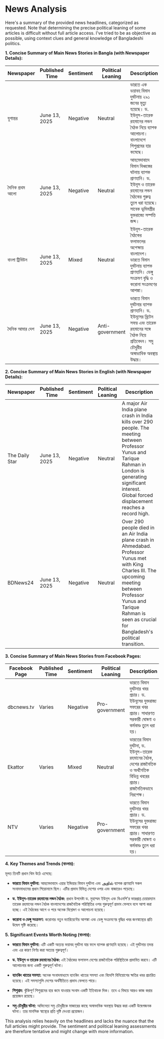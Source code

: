 # News Analysis

Here's a summary of the provided news headlines, categorized as requested.  Note that determining the precise political leaning of some articles is difficult without full article access.  I've tried to be as objective as possible, using context clues and general knowledge of Bangladeshi politics.


**1. Concise Summary of Main News Stories in Bangla (with Newspaper Details):**


| Newspaper         | Published Time | Sentiment     | Political Leaning | Description                                                                                                     |
|-----------------|-----------------|-----------------|--------------------|-----------------------------------------------------------------------------------------------------------------|
| যুগান্তর             | June 13, 2025   | Negative        | Neutral             | ভারতে এক ভয়াবহ বিমান দুর্ঘটনায় ২৯১ জনের মৃত্যু হয়েছে।  ড. ইউনূস-তারেক রহমানের লন্ডন বৈঠক নিয়ে ব্যাপক আলোচনা। বাংলাদেশে শিশুশ্রমের হার কমেছে।   |
| দৈনিক প্রথম আলো  | June 13, 2025   | Negative        | Neutral             |  আহমেদাবাদে বিমান বিধ্বস্তের ঘটনায় ব্যাপক প্রাণহানি। ড. ইউনূস ও তারেক রহমানের লন্ডন বৈঠকের গুরুত্ব তুলে ধরা হয়েছে।  সাবেক ভূমিমন্ত্রীর যুক্তরাজ্যে সম্পত্তি জব্দ। |
| বাংলা ট্রিবিউন       | June 13, 2025   | Mixed            | Neutral             | ইউনূস-তারেক বৈঠকের ফলাফলের অপেক্ষায় বাংলাদেশ। ভারতে বিমান দুর্ঘটনায় ব্যাপক প্রাণহানি।  ডেঙ্গু সংক্রমণ বৃদ্ধি ও করোনা সংক্রমণের আশঙ্কা।  |
| দৈনিক আমার দেশ   | June 13, 2025   | Negative        | Anti-government    | ভারতে বিমান দুর্ঘটনার ব্যাপক প্রাণহানি। ড. ইউনূসের ব্রিটেন সফর এবং তারেক রহমানের সঙ্গে বৈঠক নিয়ে প্রতিবেদন।  সমু চৌধুরীর অস্বাভাবিক অবস্থায় উদ্ধার। |


**2. Concise Summary of Main News Stories in English (with Newspaper Details):**


| Newspaper         | Published Time | Sentiment     | Political Leaning | Description                                                                                                                                            |
|-----------------|-----------------|-----------------|--------------------|---------------------------------------------------------------------------------------------------------------------------------------------------------|
| The Daily Star   | June 13, 2025   | Negative        | Neutral             | A major Air India plane crash in India kills over 290 people.  The meeting between Professor Yunus and Tarique Rahman in London is generating significant interest.  Global forced displacement reaches a record high. |
| BDNews24          | June 13, 2025   | Negative        | Neutral             |  Over 290 people died in an Air India plane crash in Ahmedabad.  Professor Yunus met with King Charles III. The upcoming meeting between Professor Yunus and Tarique Rahman is seen as crucial for Bangladesh's political transition. |


**3. Concise Summary of Main News Stories from Facebook Pages:**


| Facebook Page     | Published Time | Sentiment     | Political Leaning | Description                                                                                                                            |
|-----------------|-----------------|-----------------|--------------------|----------------------------------------------------------------------------------------------------------------------------------------|
| dbcnews.tv        | Varies           | Negative        | Pro-government     |  ভারতে বিমান দুর্ঘটনার খবর প্রচার। ড. ইউনূসের যুক্তরাজ্য সফরের খবর প্রচার।  সাধারণত সরকারী ঘোষণা ও কর্মকাণ্ড তুলে ধরা হয়। |
| Ekattor           | Varies           | Mixed            | Neutral             |  ভারতের বিমান দুর্ঘটনা, ড. ইউনূস-তারেক রহমানের বৈঠক,  দেশের রাজনৈতিক ও অর্থনৈতিক বিভিন্ন খবরের প্রচার। রাজনৈতিকভাবে নিরপেক্ষ।       |
| NTV               | Varies           | Negative        | Pro-government     |  ভারতে বিমান দুর্ঘটনার খবর প্রচার।  ড. ইউনূসের যুক্তরাজ্য সফরের খবর প্রচার।  সাধারণত সরকারী ঘোষণা ও কর্মকাণ্ড তুলে ধরা হয়।      |


**4. Key Themes and Trends (বাংলায়):**


মূলত তিনটি প্রধান থিম উঠে এসেছে:

* **ভারতে বিমান দুর্ঘটনা:** আহমেদাবাদে এয়ার ইন্ডিয়ার বিমান দুর্ঘটনা এবং அதில் ব্যাপক প্রাণহানি  সকল সংবাদমাধ্যমের প্রধান শিরোনামে ছিল।  এটির প্রভাব বিভিন্ন দেশের ওপর এবং বাজারেও পড়েছে।

* **ড. ইউনূস-তারেক রহমানের লন্ডন বৈঠক:** প্রধান উপদেষ্টা ড. মুহাম্মদ ইউনূস এবং বিএনপি'র ভারপ্রাপ্ত চেয়ারম্যান তারেক রহমানের লন্ডন বৈঠক বাংলাদেশের রাজনৈতিক পরিস্থিতির ওপর গুরুত্বপূর্ণ প্রভাব ফেলবে বলে আশা করা হচ্ছে।  এই বৈঠকের আগে ও পরে অনেক বিশ্লেষণ ও আলোচনা হয়েছে।

* **করোনা ও ডেঙ্গু সংক্রমণ:**  করোনার নতুন ভ্যারিয়েন্টের আশঙ্কা এবং ডেঙ্গু সংক্রমণের বৃদ্ধির খবর  জনস্বাস্থ্যের প্রতি  উদ্বেগ সৃষ্টি করেছে।


**5. Significant Events Worth Noting (বাংলায়):**


* **ভারতে বিমান দুর্ঘটনা:** এটি একটি অত্যন্ত ভয়াবহ দুর্ঘটনা যার ফলে ব্যাপক প্রাণহানি হয়েছে।  এই দুর্ঘটনার তদন্ত এবং এর কারণ নির্ণয় করা অত্যন্ত গুরুত্বপূর্ণ।

* **ড. ইউনূস ও তারেক রহমানের বৈঠক:** এই বৈঠকের ফলাফল  দেশের রাজনৈতিক পরিস্থিতিকে  প্রভাবিত করবে। এটি  আলোচনার জন্য একটি  গুরুত্বপূর্ণ ঘটনা।

* **ব্যাংকিং খাতের সমস্যা:**  অনেক সংবাদমাধ্যমে ব্যাংকিং খাতের সমস্যা এবং বিদেশি বিনিয়োগের ক্ষতির খবর প্রচারিত হয়েছে।  এই সমস্যাগুলি  দেশের অর্থনীতিতে প্রভাব ফেলতে পারে।

* **শিশুশ্রম:** ঝুঁকিপূর্ণ শিশুশ্রমের হার কমে যাওয়ার সংবাদ  একটি ইতিবাচক দিক। তবে এ বিষয়ে আরও কাজ করার প্রয়োজন রয়েছে।

* **সমু চৌধুরীর ঘটনা:** অভিনেতা সমু চৌধুরীকে মাজারের কাছে অস্বাভাবিক অবস্থায় উদ্ধার করা  একটি উদ্বেগজনক ঘটনা।  তার মানসিক স্বাস্থ্যের  প্রতি  দৃষ্টি দেওয়া প্রয়োজন।


This analysis relies heavily on the headlines and lacks the nuance that the full articles might provide.  The sentiment and political leaning assessments are therefore tentative and might change with more information.
